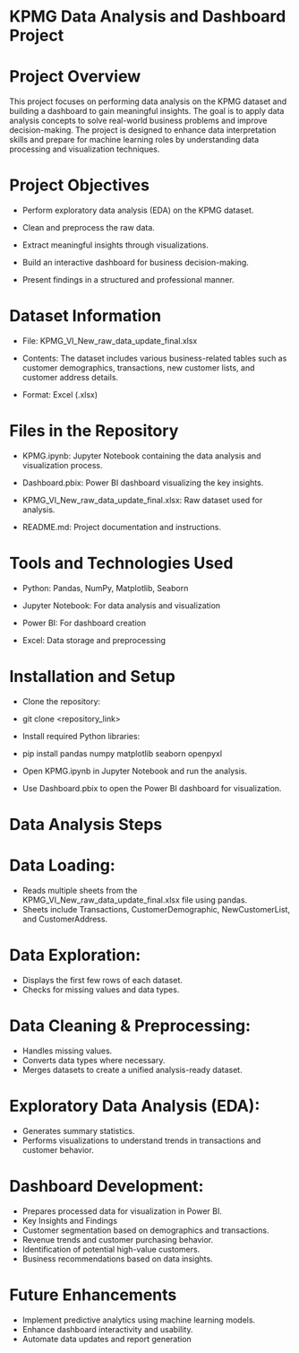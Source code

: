 # KPMG Data Analysis and Dashboard Project

# Project Overview

This project focuses on performing data analysis on the KPMG dataset and building a dashboard to gain meaningful insights. The goal is to apply data analysis concepts to solve real-world business problems and improve decision-making. The project is designed to enhance data interpretation skills and prepare for machine learning roles by understanding data processing and visualization techniques.

# Project Objectives

- Perform exploratory data analysis (EDA) on the KPMG dataset.

- Clean and preprocess the raw data.

- Extract meaningful insights through visualizations.

- Build an interactive dashboard for business decision-making.

- Present findings in a structured and professional manner.

# Dataset Information

- File: KPMG_VI_New_raw_data_update_final.xlsx

- Contents: The dataset includes various business-related tables such as customer demographics, transactions, new customer lists, and customer address details.

- Format: Excel (.xlsx)

# Files in the Repository

- KPMG.ipynb: Jupyter Notebook containing the data analysis and visualization process.

- Dashboard.pbix: Power BI dashboard visualizing the key insights.

- KPMG_VI_New_raw_data_update_final.xlsx: Raw dataset used for analysis.

- README.md: Project documentation and instructions.

# Tools and Technologies Used

- Python: Pandas, NumPy, Matplotlib, Seaborn

- Jupyter Notebook: For data analysis and visualization

- Power BI: For dashboard creation

- Excel: Data storage and preprocessing

# Installation and Setup

- Clone the repository:

- git clone <repository_link>

- Install required Python libraries:

- pip install pandas numpy matplotlib seaborn openpyxl

- Open KPMG.ipynb in Jupyter Notebook and run the analysis.

- Use Dashboard.pbix to open the Power BI dashboard for visualization.

# Data Analysis Steps

  # Data Loading: 
  - Reads multiple sheets from the KPMG_VI_New_raw_data_update_final.xlsx file using pandas.
  - Sheets include Transactions, CustomerDemographic, NewCustomerList, and CustomerAddress.
  
  # Data Exploration:
  - Displays the first few rows of each dataset.
  - Checks for missing values and data types.
  
  # Data Cleaning & Preprocessing:
  - Handles missing values.
  - Converts data types where necessary.
  - Merges datasets to create a unified analysis-ready dataset.

  # Exploratory Data Analysis (EDA):
  - Generates summary statistics.
  - Performs visualizations to understand trends in transactions and customer behavior.

  # Dashboard Development:
  - Prepares processed data for visualization in Power BI.
  - Key Insights and Findings
  - Customer segmentation based on demographics and transactions.
  - Revenue trends and customer purchasing behavior.
  - Identification of potential high-value customers.
  - Business recommendations based on data insights.

# Future Enhancements

- Implement predictive analytics using machine learning models.
- Enhance dashboard interactivity and usability.
- Automate data updates and report generation
